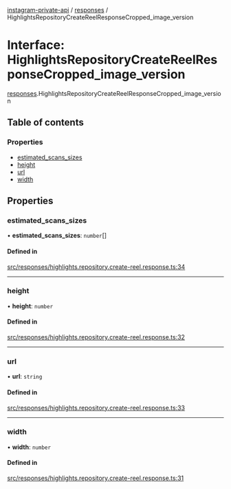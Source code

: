 [instagram-private-api](../../README.md) / [responses](../../modules/responses.md) / HighlightsRepositoryCreateReelResponseCropped_image_version

# Interface: HighlightsRepositoryCreateReelResponseCropped\_image\_version

[responses](../../modules/responses.md).HighlightsRepositoryCreateReelResponseCropped_image_version

## Table of contents

### Properties

- [estimated\_scans\_sizes](HighlightsRepositoryCreateReelResponseCropped_image_version.md#estimated_scans_sizes)
- [height](HighlightsRepositoryCreateReelResponseCropped_image_version.md#height)
- [url](HighlightsRepositoryCreateReelResponseCropped_image_version.md#url)
- [width](HighlightsRepositoryCreateReelResponseCropped_image_version.md#width)

## Properties

### estimated\_scans\_sizes

• **estimated\_scans\_sizes**: `number`[]

#### Defined in

[src/responses/highlights.repository.create-reel.response.ts:34](https://github.com/Nerixyz/instagram-private-api/blob/4971f34/src/responses/highlights.repository.create-reel.response.ts#L34)

___

### height

• **height**: `number`

#### Defined in

[src/responses/highlights.repository.create-reel.response.ts:32](https://github.com/Nerixyz/instagram-private-api/blob/4971f34/src/responses/highlights.repository.create-reel.response.ts#L32)

___

### url

• **url**: `string`

#### Defined in

[src/responses/highlights.repository.create-reel.response.ts:33](https://github.com/Nerixyz/instagram-private-api/blob/4971f34/src/responses/highlights.repository.create-reel.response.ts#L33)

___

### width

• **width**: `number`

#### Defined in

[src/responses/highlights.repository.create-reel.response.ts:31](https://github.com/Nerixyz/instagram-private-api/blob/4971f34/src/responses/highlights.repository.create-reel.response.ts#L31)
